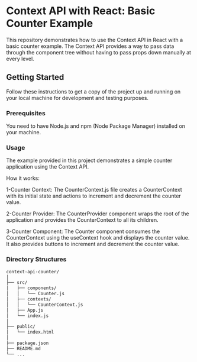 
# Context API with React: Basic Counter Example

This repository demonstrates how to use the Context API in React with a basic counter example. The Context API provides a way to pass data through the component tree without having to pass props down manually at every level.

## Getting Started

Follow these instructions to get a copy of the project up and running on your local machine for development and testing purposes.

### Prerequisites

You need to have Node.js and npm (Node Package Manager) installed on your machine.

### Usage
The example provided in this project demonstrates a simple counter application using the Context API.

How it works:

1-Counter Context: The CounterContext.js file creates a CounterContext with its initial state and actions to increment and decrement the counter value.

2-Counter Provider: The CounterProvider component wraps the root of the application and provides the CounterContext to all its children.

3-Counter Component: The Counter component consumes the CounterContext using the useContext hook and displays the counter value. It also provides buttons to increment and decrement the counter value.

### Directory Structures

  ```bash
context-api-counter/
│
├── src/
│   ├── components/
│   │   └── Counter.js
│   ├── contexts/
│   │   └── CounterContext.js
│   ├── App.js
│   └── index.js
│
├── public/
│   └── index.html
│
├── package.json
├── README.md
└── ...

